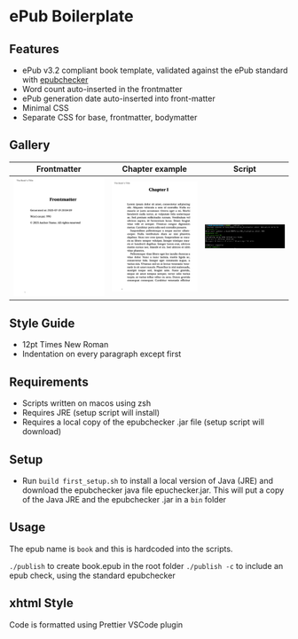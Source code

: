 # ePub Boilerplate

## Features

* ePub v3.2 compliant book template, validated against the ePub standard with [epubchecker](https://www.w3.org/publishing/epubcheck/)
* Word count auto-inserted in the frontmatter
* ePub generation date auto-inserted into front-matter
* Minimal CSS
* Separate CSS for base, frontmatter, bodymatter

## Gallery

| Frontmatter | Chapter example | Script |
| --- | --- | --- |
| <img src="https://github.com/geonaut/epub-boilerplate/blob/main/gallery/frontmatter_screenshot.png" width="250"> | <img src="https://github.com/geonaut/epub-boilerplate/blob/main/gallery/chapter_1_screenshot.png" width="250"> | <img src="https://github.com/geonaut/epub-boilerplate/blob/main/gallery/script_output.png" width="250"> |

## Style Guide

* 12pt Times New Roman
* Indentation on every paragraph except first

## Requirements

* Scripts written on macos using zsh
* Requires JRE (setup script will install)
* Requires a local copy of the epubchecker .jar file (setup script will download)

## Setup

* Run `build first_setup.sh` to install a local version of Java (JRE) and download the epubchecker java file epuchecker.jar. This will put a copy of the Java JRE and the epubchecker .jar in a `bin` folder

## Usage

The epub name is `book` and this is hardcoded into the scripts.

`./publish` to create book.epub in the root folder
`./publish -c` to include an epub check, using the standard epubchecker

## xhtml Style

Code is formatted using Prettier VSCode plugin